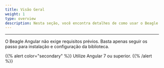 ```yaml
---
title: Visão Geral
weight: 1
type: overview
description: Nesta seção, você encontra detalhes de como usar o Beagle junto ao framework Angular
---
```


---

O Beagle Angular não exige requisitos prévios. Basta apenas seguir os passo para instalação e configuração da biblioteca.


{{% alert color="secondary" %}}
Utilize Angular 7 ou superior.
{{% /alert %}}